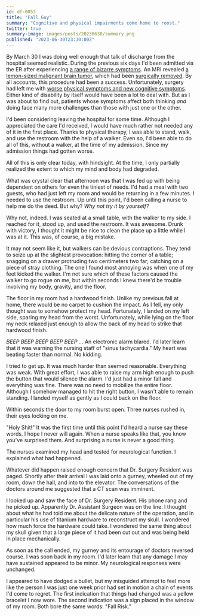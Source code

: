 ```yaml
---
id: df-0053
title: "Fall Guy"
summary: "Cognitive and physical impairments come home to roost."
twitter: true
summary-image: images/posts/20230630/summary.png
published: "2023-06-30T23:30:00Z"
---
```


By March 30 I was doing well enough that talk of discharge from the hospital seemed realistic. During the previous six days I'd been admitted via the ER after experiencing [a range of bizarre symptoms](/articles/2023/05/18/everyone-has-a-plan/). An MRI revealed [a lemon-sized malignant brain tumor](/articles/2023/05/27/the-scary-stuff/), which had been [surgically removed](/articles/2023/06/02/reflections-on-my-brain-surgery/). By all accounts, this procedure had been a success. Unfortunately, surgery had left me with [worse physical symptoms and new cognitive symptoms](/articles/2023/06/15/physical-and-cognitive-impairments/). Either kind of disability by itself would have been a lot to deal with. But as I was about to find out, patients whose symptoms affect both thinking *and* doing face many more challenges than those with just one or the other.

I'd been considering leaving the hospital for some time. Although I appreciated the care I'd received, I would have much rather not needed any of it in the first place. Thanks to physical therapy, I was able to stand, walk, and use the restroom with the help of a walker. Even so, I'd been able to do all of this, without a walker, at the time of my admission. Since my admission things had gotten worse.

All of this is only clear today, with hindsight. At the time, I only partially realized the extent to which my mind and body had degraded.

What was crystal clear that afternoon was that I was fed up with being dependent on others for even the tiniest of needs. I'd had a meal with two guests, who had just left my room and would be returning in a few minutes. I needed to use the restroom. Up until this point, I'd been calling a nurse to help me do the deed. But why? *Why not try it by yourself?*

Why not, indeed. I was seated at a small table, with the walker to my side. I reached for it, stood up, and used the restroom. It was awesome. Drunk with victory, I thought it might be nice to clean the place up a little while I was at it. This was, of course, a big mistake.

It may not seem like it, but walkers can be devious contraptions. They tend to seize up at the slightest provocation: hitting the corner of a table; snagging on a drawer protruding two centimeters two far; catching on a piece of stray clothing. The one I found most annoying was when one of my feet kicked the walker. I'm not sure which of these factors caused the walker to go rogue on me, but within seconds I knew there'd be trouble involving my body, gravity, and the floor.

The floor in my room had a hardwood finish. Unlike my previous fall at home, there would be no carpet to cushion the impact. As I fell, my only thought was to somehow protect my head. Fortunately, I landed on my left side, sparing my head from the worst. Unfortunately, while lying on the floor my neck relaxed just enough to allow the back of my head to strike that hardwood finish.

*BEEP BEEP BEEP BEEP BEEP ...* An electronic alarm blared. I'd later learn that it was warning the nursing staff of "sinus tachycardia." My heart was beating faster than normal. No kidding.

I tried to get up. It was much harder than seemed reasonable. Everything was weak. With great effort, I was able to raise my arm high enough to push the button that would silence the alarm. I'd just had a minor fall and everything was fine. There was no need to mobilize the entire floor. Although I somehow managed to hit the right button, I wasn't able to remain standing. I landed myself as gently as I could back on the floor.

Within seconds the door to my room burst open. Three nurses rushed in, their eyes locking on me.

"Holy Shit!" It was the first time until this point I'd heard a nurse say these words. I hope I never will again. When a nurse speaks like that, you know you've surprised them. And surprising a nurse is never a good thing.

The nurses examined my head and tested for neurological function. I explained what had happened.

Whatever did happen raised enough concern that Dr. Surgery Resident was paged. Shortly after their arrival I was laid onto a gurney, wheeled out of my room, down the hall, and into to the elevator. The conversations of the doctors around me suggested that a CT scan was imminent.

I looked up and saw the face of Dr. Surgery Resident. His phone rang and he picked up. Apparently Dr. Assistant Surgeon was on the line. I thought about what he had told me about the delicate nature of the operation, and in particular his use of titanium hardware to reconstruct my skull. I wondered how much force the hardware could take. I wondered the same thing about my skull given that a large piece of it had been cut out and was being held in place mechanically.

As soon as the call ended, my gurney and its entourage of doctors reversed course. I was soon back in my room. I'd later learn that any damage I may have sustained appeared to be minor. My neurological responses were unchanged.

I appeared to have dodged a bullet, but my misguided attempt to feel more like the person I was just one week prior had set in motion a chain of events I'd come to regret. The first indication that things had changed was a yellow bracelet I now wore. The second indication was a sign placed in the window of my room. Both bore the same words: "Fall Risk."

